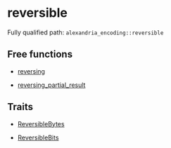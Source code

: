 # reversible

Fully qualified path: `alexandria_encoding::reversible`

## Free functions

- [reversing](./alexandria_encoding-reversible-reversing.md)

- [reversing_partial_result](./alexandria_encoding-reversible-reversing_partial_result.md)

## Traits

- [ReversibleBytes](./alexandria_encoding-reversible-ReversibleBytes.md)

- [ReversibleBits](./alexandria_encoding-reversible-ReversibleBits.md)

